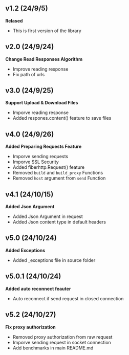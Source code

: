 ## v1.2 (24/9/5)
**Relased**
- This is first version of the library

## v2.0 (24/9/24)
**Change Read Responses Algorithm**
- Improve reading response
- Fix path of urls

## v3.0 (24/9/25)
**Support Upload & Download Files**
- Imporve reading response
- Added respones.content() feature to save files

## v4.0 (24/9/26)
**Added Preparing Requests Feature**
- Imporve sending requests
- Imporve SSL Security
- Added fiberhttp.Request() feature
- Removed `build` and `build_proxy` Functions
- Removed `host` argument from `send` Function

## v4.1 (24/10/15)
**Added Json Argument**
- Added Json Argument in request
- Added Json content type in default headers

## v5.0 (24/10/24)
**Added Exceptions**
- Added _exceptions file in source folder

## v5.0.1 (24/10/24)
**Added auto reconnect feauter**
- Auto reconnect if send request in closed connection

## v5.2 (24/10/27)
**Fix proxy authorization**
- Removed proxy authorization from raw request
- Imporve sending request in socket connection
- Add benchmarks in main README.md